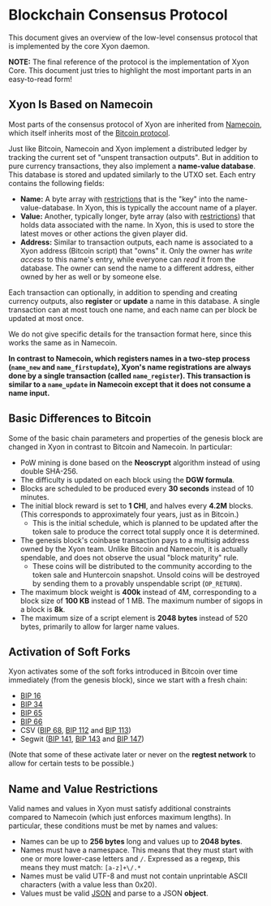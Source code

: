 # Blockchain Consensus Protocol

This document gives an overview of the low-level consensus protocol that is
implemented by the core Xyon daemon.

**NOTE:**  The final reference of the protocol is the implementation of
Xyon Core.  This document just tries to highlight the most important parts
in an easy-to-read form!

## Xyon Is Based on Namecoin <a name="names"></a>

Most parts of the consensus protocol of Xyon are inherited from
[Namecoin](https://www.namecoin.org/), which itself inherits most of the
[Bitcoin protocol](https://bitcoin.org/).

Just like Bitcoin, Namecoin and Xyon implement a distributed ledger by
tracking the current set of "unspent transaction outputs".  But in addition
to pure currency transactions, they also implement a **name-value database**.
This database is stored and updated similarly to the UTXO set.  Each entry
contains the following fields:

* **Name:**
  A byte array with [restrictions](#name-value-restrictions) that is the
  "key" into the name-value-database.  In Xyon, this is typically the
  account name of a player.
* **Value:**
  Another, typically longer, byte array (also with
  [restrictions](#name-value-restrictions)) that holds data associated
  with the name.  In Xyon, this is used to store the latest moves
  or other actions the given player did.
* **Address:**
  Similar to transaction outputs, each name is associated to a Xyon address
  (Bitcoin script) that "owns" it.  Only the owner has *write access* to this
  name's entry, while everyone can *read* it from the database.  The owner
  can send the name to a different address, either owned by her as well
  or by someone else.

Each transaction can optionally, in addition to spending and creating currency
outputs, also **register** or **update** a name in this database.  A single
transaction can at most touch one name, and each name can per block be updated
at most once.

We do not give specific details for the transaction format here, since this
works the same as in Namecoin.

**In contrast to Namecoin, which registers names in a two-step process
(`name_new` and `name_firstupdate`), Xyon's name registrations are always
done by a single transaction (called `name_register`).  This transaction is
similar to a `name_update` in Namecoin except that it does not consume a name
input.**

## Basic Differences to Bitcoin

Some of the basic chain parameters and properties of the genesis block
are changed in Xyon in contrast to Bitcoin and Namecoin.  In particular:

* PoW mining is done based on the **Neoscrypt** algorithm instead of using
  double SHA-256.
* The difficulty is updated on each block using the **DGW formula**.
* Blocks are scheduled to be produced every **30 seconds** instead of
  10 minutes.
* The initial block reward is set to **1 CHI**, and halves every **4.2M**
  blocks.  (This corresponds to approximately four years, just as in Bitcoin.)
  * This is the initial schedule, which is planned to be updated after the
    token sale to produce the correct total supply once it is determined.
* The genesis block's coinbase transaction pays to a multisig address owned
  by the Xyon team.  Unlike Bitcoin and Namecoin, it is actually spendable,
  and does not observe the usual "block maturity" rule.
  * These coins will be distributed to the community according to the token
    sale and Huntercoin snapshot.  Unsold coins will be destroyed by sending
    them to a provably unspendable script (`OP_RETURN`).
* The maximum block weight is **400k** instead of 4M, corresponding to a block
  size of **100 KB** instead of 1 MB.  The maximum number of sigops in a block
  is **8k**.
* The maximum size of a script element is **2048 bytes** instead of 520 bytes,
  primarily to allow for larger name values.

## Activation of Soft Forks

Xyon activates some of the soft forks introduced in Bitcoin over time
immediately (from the genesis block), since we start with a fresh chain:

* [BIP 16](https://github.com/bitcoin/bips/blob/master/bip-0016.mediawiki)
* [BIP 34](https://github.com/bitcoin/bips/blob/master/bip-0034.mediawiki)
* [BIP 65](https://github.com/bitcoin/bips/blob/master/bip-0065.mediawiki)
* [BIP 66](https://github.com/bitcoin/bips/blob/master/bip-0066.mediawiki)
* CSV ([BIP 68](https://github.com/bitcoin/bips/blob/master/bip-0068.mediawiki),
  [BIP 112](https://github.com/bitcoin/bips/blob/master/bip-0112.mediawiki) and
  [BIP 113](https://github.com/bitcoin/bips/blob/master/bip-0113.mediawiki))
* Segwit ([BIP
  141](https://github.com/bitcoin/bips/blob/master/bip-0141.mediawiki),
  [BIP 143](https://github.com/bitcoin/bips/blob/master/bip-0143.mediawiki) and
  [BIP 147](https://github.com/bitcoin/bips/blob/master/bip-0147.mediawiki))

(Note that some of these activate later or never on the **regtest network**
to allow for certain tests to be possible.)

## Name and Value Restrictions <a name="name-value-restrictions"></a>

Valid names and values in Xyon must satisfy additional constraints
compared to Namecoin (which just enforces maximum lengths).  In particular,
these conditions must be met by names and values:

* Names can be up to **256 bytes** long and values up to **2048 bytes**.
* Names must have a namespace.  This means that they must start with
  one or more lower-case letters and `/`.  Expressed as a regexp, this
  means they must match: `[a-z]+\/.*`
* Names must be valid UTF-8 and must not contain unprintable ASCII characters
  (with a value less than 0x20).
* Values must be valid [JSON](https://json.org/) and parse to a JSON **object**.
